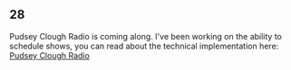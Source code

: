 ## 28

Pudsey Clough Radio is coming along. I've been working on the ability to schedule shows, you can read about the technical implementation here: [Pudsey Clough Radio](../software/Pudsey%20Clough%20Radio.md)

